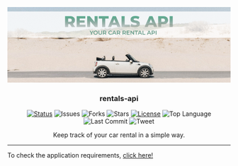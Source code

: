 <p align="center">
 <img src="./assets/rental_api_cover.png" alt="Project logo">
</p>

<h3 align="center">rentals-api</h3>

<div align="center">

[![Status](https://img.shields.io/badge/status-active-success.svg)]()
![Issues](https://img.shields.io/github/issues/jessicacastro/rentals-api)
![Forks](https://img.shields.io/github/forks/jessicacastro/rentals-api)
![Stars](https://img.shields.io/github/stars/jessicacastro/rentals-api)
[![License](https://img.shields.io/badge/license-MIT-blue.svg)](/LICENSE)
![Top Language](https://img.shields.io/github/languages/top/jessicacastro/rentals-api)
![Last Commit](https://img.shields.io/github/last-commit/jessicacastro/rentals-api)
![Tweet](https://img.shields.io/twitter/url?url=https%3A%2F%2Fgithub.com%2Fjessicacastro%2Frentals-api)
</div>

<p align="center">
  Keep track of your car rental in a simple way.
  <br />
</p>

---

To check the application requirements, [click here!](../blob/main/docs/REQUIREMENTS)
